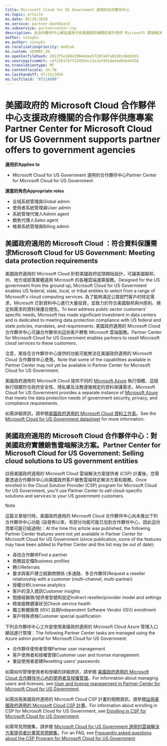 ```yaml
---
title: Microsoft Cloud for US Government 適用的合作夥伴中心
ms.topic: article
ms.date: 05/26/2020
ms.service: partner-dashboard
ms.subservice: partnercenter-csp
description: 此合作夥伴中心網站適用于向美國政府機關的客戶提供 Microsoft 雲端解決方案的 Microsoft 合作夥伴。
author: vinayks
ms.author: vinayks
ms.localizationpriority: medium
ms.custom: SEOMAY.20
ms.openlocfilehash: 2013f5e38041004ddee5720fa07a02d8c68db3d1
ms.sourcegitcommit: c4f2561fb7f224554c31e3af491de4ad65644158
ms.translationtype: MT
ms.contentlocale: zh-TW
ms.lasthandoff: 07/23/2020
ms.locfileid: "87114890"
---
```

# <a name="partner-center-for-microsoft-cloud-for-us-government-supports-partner-offers-to-government-agencies"></a><span data-ttu-id="8e0be-103">美國政府的 Microsoft Cloud 合作夥伴中心支援政府機關的合作夥伴供應專案</span><span class="sxs-lookup"><span data-stu-id="8e0be-103">Partner Center for Microsoft Cloud for US Government supports partner offers to government agencies</span></span>

<span data-ttu-id="8e0be-104">**適用於**</span><span class="sxs-lookup"><span data-stu-id="8e0be-104">**Applies to**</span></span>

- <span data-ttu-id="8e0be-105">Microsoft Cloud for US Government 適用的合作夥伴中心</span><span class="sxs-lookup"><span data-stu-id="8e0be-105">Partner Center for Microsoft Cloud for US Government</span></span>

<span data-ttu-id="8e0be-106">**適當的角色**</span><span class="sxs-lookup"><span data-stu-id="8e0be-106">**Appropriate roles**</span></span>

- <span data-ttu-id="8e0be-107">全域系統管理員</span><span class="sxs-lookup"><span data-stu-id="8e0be-107">Global admin</span></span>
- <span data-ttu-id="8e0be-108">使用者系統管理員</span><span class="sxs-lookup"><span data-stu-id="8e0be-108">User admin</span></span>
- <span data-ttu-id="8e0be-109">系統管理代理人</span><span class="sxs-lookup"><span data-stu-id="8e0be-109">Admin agent</span></span>
- <span data-ttu-id="8e0be-110">銷售代理人</span><span class="sxs-lookup"><span data-stu-id="8e0be-110">Sales agent</span></span>
- <span data-ttu-id="8e0be-111">帳單系統管理員</span><span class="sxs-lookup"><span data-stu-id="8e0be-111">Billing admin</span></span>

## <a name="microsoft-cloud-for-us-government-meeting-data-protection-requirements"></a><span data-ttu-id="8e0be-112">美國政府適用的 Microsoft Cloud ：符合資料保護需求</span><span class="sxs-lookup"><span data-stu-id="8e0be-112">Microsoft Cloud for US Government: Meeting data protection requirements</span></span>

<span data-ttu-id="8e0be-113">美國政府適用的 Microsoft Cloud 針對美國政府從頭開始設計，可讓美國聯邦、州、地方或部落實體選用 Microsoft 的各種雲端運算服務。</span><span class="sxs-lookup"><span data-stu-id="8e0be-113">Designed for the US government from the ground up, Microsoft Cloud for US Government enables US federal, state, local, or tribal entities to select from a range of Microsoft's cloud computing services.</span></span> <span data-ttu-id="8e0be-114">為了能夠滿足公眾部門客戶的特定需求，Microsoft 已對資料中心進行大量投資，並致力於符合美國聯邦與州原則、規定和需求的資料保護合規性。</span><span class="sxs-lookup"><span data-stu-id="8e0be-114">To best address public sector customers' specific needs, Microsoft has made significant investment in data centers and is dedicated to meeting data protection compliance with US federal and state policies, mandates, and requirements.</span></span> <span data-ttu-id="8e0be-115">美國政府適用的 Microsoft Cloud 合作夥伴中心可讓合作夥伴向這些客戶轉售 Microsoft 雲端服務。</span><span class="sxs-lookup"><span data-stu-id="8e0be-115">Partner Center for Microsoft Cloud for US Government enables partners to resell Microsoft cloud services to these customers.</span></span>

<span data-ttu-id="8e0be-116">注意，某些在合作夥伴中心提供的功能可能無法在美國政府適用的 Microsoft Cloud 合作夥伴中心使用。</span><span class="sxs-lookup"><span data-stu-id="8e0be-116">Note that some of the capabilities available in Partner Center may not yet be available in Partner Center for Microsoft Cloud for US Government.</span></span>

<span data-ttu-id="8e0be-117">美國政府適用的 Microsoft Cloud 提供不同的 [Microsoft Azure](https://azure.microsoft.com/overview/clouds/government/) 執行個體，這個執行個體符合政府安全性、隱私權及法務遵循規定的資料保護需求。</span><span class="sxs-lookup"><span data-stu-id="8e0be-117">Microsoft Cloud for US Government provides a separate instance of [Microsoft Azure](https://azure.microsoft.com/overview/clouds/government/) that meets the data protection needs of government security, privacy, and compliance requirements.</span></span> 

<span data-ttu-id="8e0be-118">如需詳細資訊，請參閱[美國政府適用的 Microsoft Cloud 資料工作表](https://download.microsoft.com/download/C/9/C/C9CA3002-DFC4-4ADA-841F-DF42AEC042FB/Microsoft_Azure_Government_Datasheet_EN_US.PDF)。</span><span class="sxs-lookup"><span data-stu-id="8e0be-118">See the [Microsoft Cloud for US Government datasheet](https://download.microsoft.com/download/C/9/C/C9CA3002-DFC4-4ADA-841F-DF42AEC042FB/Microsoft_Azure_Government_Datasheet_EN_US.PDF) for more information.</span></span>

## <a name="partner-center-for-microsoft-cloud-for-us-government-selling-cloud-solutions-to-us-government-entities"></a><span data-ttu-id="8e0be-119">美國政府適用的 Microsoft Cloud 合作夥伴中心：對美國政府實體銷售雲端解決方案。</span><span class="sxs-lookup"><span data-stu-id="8e0be-119">Partner Center for Microsoft Cloud for US Government: Selling cloud solutions to US government entities</span></span>

<span data-ttu-id="8e0be-120">註冊美國政府適用的 Microsoft Cloud 雲端解決方案提供者 (CSP) 計畫後，您需要透過合作夥伴中心向美國政府客戶銷售雲端特定解決方案和服務。</span><span class="sxs-lookup"><span data-stu-id="8e0be-120">Once enrolled in the Cloud Solution Provider (CSP) program for Microsoft Cloud for US Government, you'll use Partner Center to sell cloud-specific solutions and services to your US government customers.</span></span> 

> [!NOTE]  
> <span data-ttu-id="8e0be-121">這篇文章發行時，美國政府適用的 Microsoft Cloud 合作夥伴中心尚未推出下列合作夥伴中心功能 (自發佈以來，有部分功能可能已加到合作夥伴中心，因此這份清單可能已經過時)：</span><span class="sxs-lookup"><span data-stu-id="8e0be-121">At the time this article was published, the following Partner Center features were not yet available in Partner Center for Microsoft Cloud for US Government (since publication, some of the features may have been added to Partner Center and this list may be out of date):</span></span>

- <span data-ttu-id="8e0be-122">尋找合作夥伴</span><span class="sxs-lookup"><span data-stu-id="8e0be-122">Find a partner</span></span>
- <span data-ttu-id="8e0be-123">商務設定檔</span><span class="sxs-lookup"><span data-stu-id="8e0be-123">Business profiles</span></span>
- <span data-ttu-id="8e0be-124">轉介</span><span class="sxs-lookup"><span data-stu-id="8e0be-124">Referrals</span></span>
- <span data-ttu-id="8e0be-125">要求與客戶建立經銷商關係 (多通路、多合作夥伴)</span><span class="sxs-lookup"><span data-stu-id="8e0be-125">Request a reseller relationship with a customer (multi-channel, multi-partner)</span></span>
- <span data-ttu-id="8e0be-126">授權分析</span><span class="sxs-lookup"><span data-stu-id="8e0be-126">License analytics</span></span>
- <span data-ttu-id="8e0be-127">客戶的深入資訊</span><span class="sxs-lookup"><span data-stu-id="8e0be-127">Customer insights</span></span>
- <span data-ttu-id="8e0be-128">間接經銷商/提供者型號和設定</span><span class="sxs-lookup"><span data-stu-id="8e0be-128">Indirect reseller/provider model and settings</span></span>
- <span data-ttu-id="8e0be-129">檢查服務健康狀況</span><span class="sxs-lookup"><span data-stu-id="8e0be-129">Check service health</span></span>
- <span data-ttu-id="8e0be-130">獨立軟體廠商 (ISV) 註冊</span><span class="sxs-lookup"><span data-stu-id="8e0be-130">Independent Software Vendor (ISV) enrollment</span></span>
- <span data-ttu-id="8e0be-131">客戶特殊資格</span><span class="sxs-lookup"><span data-stu-id="8e0be-131">Customer special qualification</span></span>

<span data-ttu-id="8e0be-132">下列合作夥伴中心工作是使用美國政府適用的 Microsoft Cloud Azure 管理入口網站進行管理：</span><span class="sxs-lookup"><span data-stu-id="8e0be-132">The following Partner Center tasks are managed using the Azure admin portal for Microsoft Cloud for US Government:</span></span> 

- <span data-ttu-id="8e0be-133">合作夥伴使用者管理</span><span class="sxs-lookup"><span data-stu-id="8e0be-133">Partner user management</span></span>
- <span data-ttu-id="8e0be-134">客戶使用者和授權管理</span><span class="sxs-lookup"><span data-stu-id="8e0be-134">Customer user and license management</span></span>
- <span data-ttu-id="8e0be-135">重設使用者密碼</span><span class="sxs-lookup"><span data-stu-id="8e0be-135">Resetting users' passwords</span></span>

<span data-ttu-id="8e0be-136">如需如何管理使用者和授權的詳細資訊，請參閱 [美國政府適用的 Microsoft Cloud 合作夥伴中心內的使用者及授權管理](user-management-in-partner-center-for-microsoft-us-govt-cloud.md)。</span><span class="sxs-lookup"><span data-stu-id="8e0be-136">For information about managing users and licenses, see [User and license management in Partner Center for Microsoft Cloud for US Government](user-management-in-partner-center-for-microsoft-us-govt-cloud.md).</span></span>

<span data-ttu-id="8e0be-137">如需註冊美國政府適用的 Microsoft Cloud CSP 計畫的相關資訊，請參閱[註冊美國政府適用的 Microsoft Cloud CSP 計畫](enroll-in-csp-for-microsoft-us-govt-cloud.md)。</span><span class="sxs-lookup"><span data-stu-id="8e0be-137">For information about enrolling in CSP for Microsoft Cloud for US Government, see [Enrolling in CSP for Microsoft Cloud for US Government](enroll-in-csp-for-microsoft-us-govt-cloud.md).</span></span>

<span data-ttu-id="8e0be-138">如需常見問題集，請參閱 [Microsoft Cloud for US Government 適用的雲端解決方案提供者計畫常見問題集](faq-for-us-govt-cloud.md)。</span><span class="sxs-lookup"><span data-stu-id="8e0be-138">For an FAQ, see [Frequently asked questions about the CSP Program for Microsoft Cloud for US Government](faq-for-us-govt-cloud.md).</span></span>
